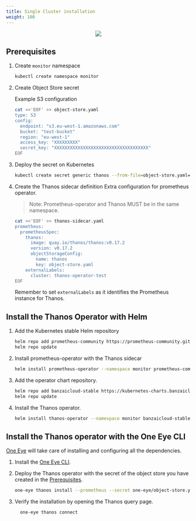 ```yaml
---
title: Single Cluster installation
weight: 100
---
```


<p align="center"><img src="../../img/thanos-single-cluster2.png" ></p>

## Prerequisites

1. Create `monitor` namespace

    ```bash
    kubectl create namespace monitor
    ```

1. Create Object Store secret

    Example S3 configuration

    ```bash
    cat <<'EOF' >> object-store.yaml
    type: S3
    config:
      endpoint: "s3.eu-west-1.amazonaws.com"
      bucket: "test-bucket"
      region: "eu-west-1"
      access_key: "XXXXXXXXX"
      secret_key: "XXXXXXXXXXXXXXXXXXXXXXXXXXXXXXXXXXXX"
    EOF
    ```

1. Deploy the secret on Kubernetes

    ```bash
    kubectl create secret generic thanos --from-file=object-store.yaml=object-store.yaml --namespace monitor
    ```

1. Create the Thanos sidecar definition
    Extra configuration for prometheus operator.

    > Note: Prometheus-operator and Thanos MUST be in the same namespace.

    ```bash
    cat <<'EOF' >> thanos-sidecar.yaml
    prometheus:
      prometheusSpec:
        thanos:
          image: quay.io/thanos/thanos:v0.17.2
          version: v0.17.2
          objectStorageConfig:
            name: thanos
            key: object-store.yaml
        externalLabels: 
          cluster: thanos-operator-test
    EOF
    ```

    Remember to set `externalLabels` as it identifies the Prometheus instance for Thanos.

## Install the Thanos Operator with Helm

1. Add the Kubernetes stable Helm repository

    ```bash
    helm repo add prometheus-community https://prometheus-community.github.io/helm-charts
    helm repo update
    ```

1. Install prometheus-operator with the Thanos sidecar

    ```bash
    helm install prometheus-operator --namespace monitor prometheus-community/kube-prometheus-stack -f thanos-sidecar.yaml
    ```

1. Add the operator chart repository.

    ```bash
    helm repo add banzaicloud-stable https://kubernetes-charts.banzaicloud.com
    helm repo update
    ```

1. Install the Thanos operator.

    ```bash
    helm install thanos-operator --namespace monitor banzaicloud-stable/thanos-operator
   ```

## Install the Thanos operator with the One Eye CLI

 [One Eye](/docs/one-eye/overview/) will take care of installing and configuring all the dependencies.

1. Install the [One Eye CLI](/docs/one-eye/cli/install/).

1. Deploy the Thanos operator with the secret of the object store you have created in the [Prerequisites](#prerequisites).

    ```bash
    one-eye thanos install --prometheus --secret one-eye/object-store.yaml
    ```

1. Verify the installation by opening the Thanos query page.

    ```bash
      one-eye thanos connect
    ```
